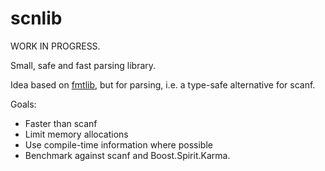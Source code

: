 scnlib
======

WORK IN PROGRESS.

Small, safe and fast parsing library.

Idea based on [fmtlib](http://fmtlib.net), but for parsing, i.e. a type-safe alternative for scanf.

Goals:
* Faster than scanf
* Limit memory allocations
* Use compile-time information where possible
* Benchmark against scanf and Boost.Spirit.Karma.
